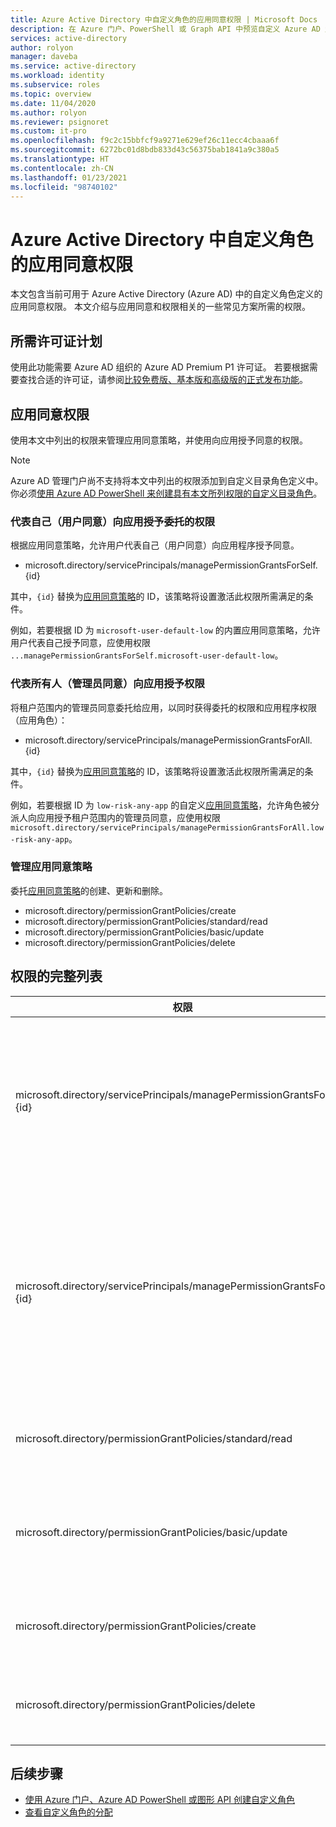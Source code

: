 ```yaml
---
title: Azure Active Directory 中自定义角色的应用同意权限 | Microsoft Docs
description: 在 Azure 门户、PowerShell 或 Graph API 中预览自定义 Azure AD 角色的应用同意权限。
services: active-directory
author: rolyon
manager: daveba
ms.service: active-directory
ms.workload: identity
ms.subservice: roles
ms.topic: overview
ms.date: 11/04/2020
ms.author: rolyon
ms.reviewer: psignoret
ms.custom: it-pro
ms.openlocfilehash: f9c2c15bbfcf9a9271e629ef26c11ecc4cbaaa6f
ms.sourcegitcommit: 6272bc01d8bdb833d43c56375bab1841a9c380a5
ms.translationtype: HT
ms.contentlocale: zh-CN
ms.lasthandoff: 01/23/2021
ms.locfileid: "98740102"
---
```

# <a name="app-consent-permissions-for-custom-roles-in-azure-active-directory"></a>Azure Active Directory 中自定义角色的应用同意权限

本文包含当前可用于 Azure Active Directory (Azure AD) 中的自定义角色定义的应用同意权限。 本文介绍与应用同意和权限相关的一些常见方案所需的权限。

## <a name="required-license-plan"></a>所需许可证计划

使用此功能需要 Azure AD 组织的 Azure AD Premium P1 许可证。 若要根据需要查找合适的许可证，请参阅[比较免费版、基本版和高级版的正式发布功能](https://azure.microsoft.com/pricing/details/active-directory/)。

## <a name="app-consent-permissions"></a>应用同意权限

使用本文中列出的权限来管理应用同意策略，并使用向应用授予同意的权限。

> [!NOTE]
> Azure AD 管理门户尚不支持将本文中列出的权限添加到自定义目录角色定义中。 你必须[使用 Azure AD PowerShell 来创建具有本文所列权限的自定义目录角色](custom-create.md#create-a-role-using-powershell)。

### <a name="granting-delegated-permissions-to-apps-on-behalf-of-self-user-consent"></a>代表自己（用户同意）向应用授予委托的权限

根据应用同意策略，允许用户代表自己（用户同意）向应用程序授予同意。

- microsoft.directory/servicePrincipals/managePermissionGrantsForSelf.{id}

其中，`{id}` 替换为[应用同意策略](../manage-apps/manage-app-consent-policies.md)的 ID，该策略将设置激活此权限所需满足的条件。

例如，若要根据 ID 为 `microsoft-user-default-low` 的内置应用同意策略，允许用户代表自己授予同意，应使用权限 `...managePermissionGrantsForSelf.microsoft-user-default-low`。

### <a name="granting-permissions-to-apps-on-behalf-of-all-admin-consent"></a>代表所有人（管理员同意）向应用授予权限

将租户范围内的管理员同意委托给应用，以同时获得委托的权限和应用程序权限（应用角色）：

- microsoft.directory/servicePrincipals/managePermissionGrantsForAll.{id}

其中，`{id}` 替换为[应用同意策略](../manage-apps/manage-app-consent-policies.md)的 ID，该策略将设置激活此权限所需满足的条件。

例如，若要根据 ID 为 `low-risk-any-app` 的自定义[应用同意策略](../manage-apps/manage-app-consent-policies.md)，允许角色被分派人向应用授予租户范围内的管理员同意，应使用权限 `microsoft.directory/servicePrincipals/managePermissionGrantsForAll.low-risk-any-app`。

### <a name="managing-app-consent-policies"></a>管理应用同意策略

委托[应用同意策略](../manage-apps/manage-app-consent-policies.md)的创建、更新和删除。

- microsoft.directory/permissionGrantPolicies/create
- microsoft.directory/permissionGrantPolicies/standard/read
- microsoft.directory/permissionGrantPolicies/basic/update
- microsoft.directory/permissionGrantPolicies/delete

## <a name="full-list-of-permissions"></a>权限的完整列表

权限 | 说明
---------- | -----------
microsoft.directory/servicePrincipals/managePermissionGrantsForSelf.{id} | 根据应用同意策略 `{id}`，授予代表自己同意（用户同意）应用的能力。
microsoft.directory/servicePrincipals/managePermissionGrantsForAll.{id} | 根据应用同意策略 `{id}`，授予代表所有人同意（租户范围内的管理员同意）应用的权限。
microsoft.directory/permissionGrantPolicies/standard/read | 授予阅读应用同意策略的能力。
microsoft.directory/permissionGrantPolicies/basic/update | 授予更新现有应用同意策略的基本属性的能力。
microsoft.directory/permissionGrantPolicies/create | 授予创建应用同意策略的能力。
microsoft.directory/permissionGrantPolicies/delete | 授予删除应用同意策略的能力。

## <a name="next-steps"></a>后续步骤

- [使用 Azure 门户、Azure AD PowerShell 或图形 API 创建自定义角色](custom-create.md)
- [查看自定义角色的分配](../roles/view-assignments.md)
